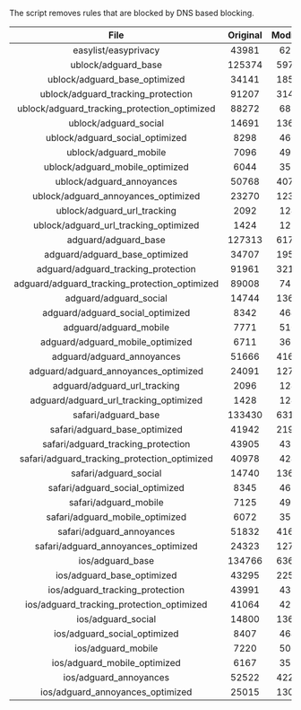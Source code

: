 The script removes rules that are blocked by DNS based blocking.


| File | Original | Modified |
|:----:|:-----:|:-----:|
| easylist/easyprivacy | 43981 | 6281 |
| ublock/adguard_base | 125374 | 59740 |
| ublock/adguard_base_optimized | 34141 | 18529 |
| ublock/adguard_tracking_protection | 91207 | 31425 |
| ublock/adguard_tracking_protection_optimized | 88272 | 6810 |
| ublock/adguard_social | 14691 | 13616 |
| ublock/adguard_social_optimized | 8298 | 4601 |
| ublock/adguard_mobile | 7096 | 4927 |
| ublock/adguard_mobile_optimized | 6044 | 3527 |
| ublock/adguard_annoyances | 50768 | 40778 |
| ublock/adguard_annoyances_optimized | 23270 | 12308 |
| ublock/adguard_url_tracking | 2092 | 1241 |
| ublock/adguard_url_tracking_optimized | 1424 | 1238 |
| adguard/adguard_base | 127313 | 61777 |
| adguard/adguard_base_optimized | 34707 | 19553 |
| adguard/adguard_tracking_protection | 91961 | 32127 |
| adguard/adguard_tracking_protection_optimized | 89008 | 7498 |
| adguard/adguard_social | 14744 | 13677 |
| adguard/adguard_social_optimized | 8342 | 4645 |
| adguard/adguard_mobile | 7771 | 5101 |
| adguard/adguard_mobile_optimized | 6711 | 3695 |
| adguard/adguard_annoyances | 51666 | 41600 |
| adguard/adguard_annoyances_optimized | 24091 | 12708 |
| adguard/adguard_url_tracking | 2096 | 1246 |
| adguard/adguard_url_tracking_optimized | 1428 | 1243 |
| safari/adguard_base | 133430 | 63163 |
| safari/adguard_base_optimized | 41942 | 21984 |
| safari/adguard_tracking_protection | 43905 | 4391 |
| safari/adguard_tracking_protection_optimized | 40978 | 4246 |
| safari/adguard_social | 14740 | 13667 |
| safari/adguard_social_optimized | 8345 | 4635 |
| safari/adguard_mobile | 7125 | 4963 |
| safari/adguard_mobile_optimized | 6072 | 3558 |
| safari/adguard_annoyances | 51832 | 41691 |
| safari/adguard_annoyances_optimized | 24323 | 12778 |
| ios/adguard_base | 134766 | 63682 |
| ios/adguard_base_optimized | 43295 | 22501 |
| ios/adguard_tracking_protection | 43991 | 4399 |
| ios/adguard_tracking_protection_optimized | 41064 | 4254 |
| ios/adguard_social | 14800 | 13699 |
| ios/adguard_social_optimized | 8407 | 4649 |
| ios/adguard_mobile | 7220 | 5005 |
| ios/adguard_mobile_optimized | 6167 | 3597 |
| ios/adguard_annoyances | 52522 | 42273 |
| ios/adguard_annoyances_optimized | 25015 | 13067 |